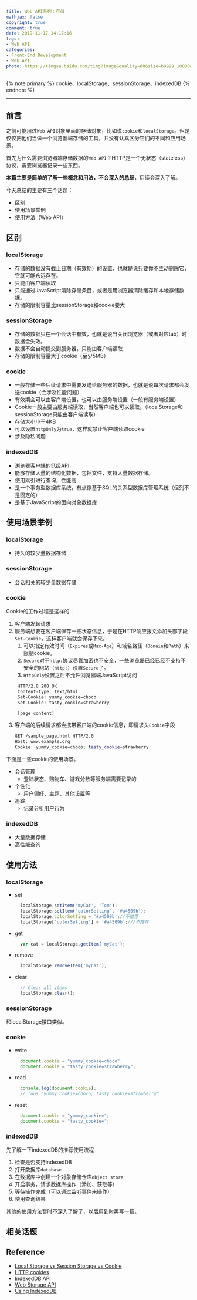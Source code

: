 ```yaml
---
title: Web API系列：存储
mathjax: false
copyright: true
comment: true
date: 2019-11-17 14:17:16
tags:
- Web API
categories:
- Front-End Development
- Web API
photo: https://timgsa.baidu.com/timg?image&quality=80&size=b9999_10000&sec=1573981862890&di=dbc89d09f3ef3894a687b1bee0ec0a2e&imgtype=0&src=http%3A%2F%2Fb-ssl.duitang.com%2Fuploads%2Fitem%2F201711%2F30%2F20171130170432_QBaiK.jpeg
---
```


{% note primary %}
cookie、localStorage、sessionStorage、indexedDB
{% endnote %}

<!-- more -->

---

## 前言

之前可能用过`Web API`对象里面的存储对象，比如说`cookie`和`localStorage`。但是仅仅把他们当做一个浏览器端存储的工具，并没有认真区分它们的不同和应用场景。

首先为什么需要浏览器端存储数据的`Web API`？HTTP是一个无状态（stateless）协议，需要浏览器记录一些东西。

**本篇主要是简单的了解一些概念和用法，不会深入的总结**，后续会深入了解。

今天总结的主要有三个话题：
- 区别
- 使用场景举例
- 使用方法（Web API）

## 区别

### localStorage

- 存储的数据没有截止日期（有效期）的设置，也就是说只要你不主动删除它，它就可能永远存在。
- 只能由客户端读取
- 只能通过JavaScript清除存储条目，或者是用浏览器清除缓存和本地存储数据。
- 存储的限制容量比sessionStorage和cookie要大


### sessionStorage

- 存储的数据只在一个会话中有效，也就是说当关闭浏览器（或者对应tab）时数据会失效。
- 数据不会自动提交到服务器，只能由客户端读取
- 存储的限制容量大于cookie（至少5MB）


### cookie

- 一般存储一些后续请求中需要发送给服务器的数据，也就是说每次请求都会发送cookie（会涉及性能问题）
- 有效期会可以由客户端设置，也可以由服务端设置（一般有服务端设置）
- Cookie一般主要由服务端读取，当然客户端也可以读取。（localStorage和sessionStorage只能由客户端读取）
- 存储大小小于4KB
- 可以设置`httpOnly`为`true`，这样就禁止客户端读取cookie
- 涉及隐私问题

### indexedDB

- 浏览器客户端的低级API
- 能够存储大量的结构化数据，包括文件，支持大量数据存储。
- 使用索引进行查询，性能高
- 是一个事务型数据库系统，有点像基于SQL的关系型数据库管理系统（但列不是固定的）
- 是基于JavaScript的面向对象数据库

## 使用场景举例

### localStorage

- 持久的较少量数据存储

### sessionStorage

- 会话相关的较少量数据存储


### cookie

Cookie的工作过程是这样的：
1. 客户端发起请求
2. 服务端想要在客户端保存一些状态信息，于是在HTTP响应报文添加头部字段`Set-Cookie`，这样客户端就会保存下来。
   1. 可以指定有效时间（`Expires`或`Max-Age`）和域名路径（`Domain`和`Path`）来限制cookie。
   2. `Secure`对于`http:`协议尽管加密也不安全，一些浏览器已经已经不支持不安全的网站（`http:`）设置`Secure`了。
   3. `HttpOnly`设置之后不允许浏览器端JavaScript访问
   ```bash
    HTTP/2.0 200 OK
    Content-type: text/html
    Set-Cookie: yummy_cookie=choco
    Set-Cookie: tasty_cookie=strawberry

    [page content]

   ```
3. 客户端的后续请求都会携带客户端的cookie信息，即请求头`Cookie`字段
   ```bash
   GET /sample_page.html HTTP/2.0
   Host: www.example.org
   Cookie: yummy_cookie=choco; tasty_cookie=strawberry
   ```

下面是一些cookie的使用场景。

- 会话管理
  - 登陆状态、购物车、游戏分数等服务端需要记录的
- 个性化
  - 用户偏好、主题、其他设置等
- 追踪
  - 记录分析用户行为

### indexedDB

- 大量数据存储
- 高性能查询

## 使用方法

### localStorage

- set
  ```javascript
    localStorage.setItem('myCat', 'Tom');
    localStorage.setItem('colorSetting', '#a4509b');
    localStorage.colorSetting = '#a4509b';//不推荐
    localStorage['colorSetting'] = '#a4509b';///不推荐
  ```
- get
  ```javascript
    var cat = localStorage.getItem('myCat');
  ```
- remove
  ```javascript
    localStorage.removeItem('myCat');
  ```
- clear
  ```javascript
    // Clear all items
    localStorage.clear();
  ```

### sessionStorage

和localStorage接口类似。

### cookie

- write
  ```javascript
    document.cookie = "yummy_cookie=choco"; 
    document.cookie = "tasty_cookie=strawberry"; 
  ```
- read
  ```javascript
    console.log(document.cookie); 
    // logs "yummy_cookie=choco; tasty_cookie=strawberry"
  ```
- reset
  ```javascript
    document.cookie = "yummy_cookie="; 
    document.cookie = "tasty_cookie="; 
  ```

### indexedDB

先了解一下indexedDB的推荐使用流程

1. 检查是否支持indexedDB
2. 打开数据库`database`
3. 在数据库中创建一个对象存储仓库`object store`
4. 开启事务，请求数据库操作（添加、获取等）
5. 等待操作完成（可以通过监听事件来操作）
6. 使用查询结果

其他的使用方法暂时不深入了解了，以后用到时再写一篇。

## 相关话题

## Reference

- [Local Storage vs Session Storage vs Cookie](https://scotch.io/@PratyushB/local-storage-vs-session-storage-vs-cookie)
- [HTTP cookies](https://developer.mozilla.org/en-US/docs/Web/HTTP/Cookies)
- [IndexedDB API](https://developer.mozilla.org/en-US/docs/Web/API/IndexedDB_API)
- [Web Storage API](https://developer.mozilla.org/en-US/docs/Web/API/Web_Storage_API)
- [Using IndexedDB](https://developer.mozilla.org/en-US/docs/Web/API/IndexedDB_API/Using_IndexedDB)